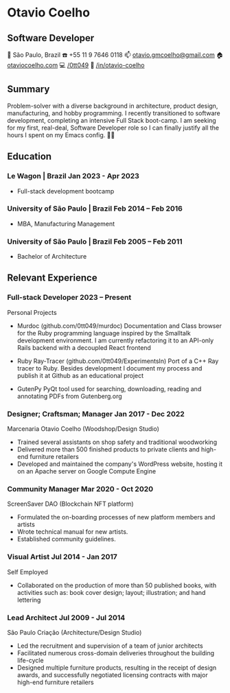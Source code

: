 # Otavio Coelho
## Software Developer

:pushpin: São Paulo, Brazil
:phone: +55 11 9 7646 0118
:mailbox: otavio.gmcoelho@gmail.com
:house: [otaviocoelho.com](https://otaviocoelh.com)
:computer: [/0tt049](https://github.com/0tt049)
:briefcase: [/in/otavio-coelho](https://linkedin.com/in/otavio-coelho)

## Summary

Problem-solver with a diverse background in architecture, product design, manufacturing, and hobby programming. I recently transitioned to software development, completing an intensive Full Stack boot-camp. I am seeking for my first, real-deal, Software Developer role so I can finally justify all the hours I spent on my Emacs config. 🤷‍♂️ ️

## Education

### Le Wagon | <location>Brazil</location> <time>Jan 2023 - Apr 2023</time>

- Full-stack development bootcamp

### University of São Paulo | <location> Brazil </location> <time>Feb 2014 – Feb 2016</time>

- MBA, Manufacturing Management

### University of São Paulo | <location> Brazil </location> <time>Feb 2005 – Feb 2011</time>

- Bachelor of Architecture

## Relevant Experience

### Full-stack Developer <time> 2023 – Present</time>

<location>Personal Projects</location>

- Murdoc (github.com/0tt049/murdoc)
Documentation and Class browser for the Ruby programming language inspired by the Smalltalk development environment. I am currently refactoring it to an API-only Rails backend with a decoupled React frontend

- Ruby Ray-Tracer (github.com/0tt049/ExperimentsIn)
Port of a C++ Ray tracer to Ruby. Besides development I document my process and publish it at Github as an educational project

- GutenPy
PyQt tool used for searching, downloading, reading and annotating PDFs from Gutenberg.org

### Designer; Craftsman; Manager <time>Jan 2017 - Dec 2022</time>

<location>Marcenaria Otavio Coelho (Woodshop/Design Studio)</location>

- Trained several assistants on shop safety and traditional woodworking
- Delivered more than 500 finished products to private clients and high-end furniture retailers
- Developed and maintained the company's WordPress website, hosting it on an Apache server on Google Compute Engine

### Community Manager <time>Mar 2020 - Oct 2020</time>

<location>ScreenSaver DAO (Blockchain NFT platform)</location>

- Formulated the on-boarding processes of new platform members and artists
- Wrote technical manual for new artists.
- Established community guidelines.

### Visual Artist <time>Jul 2014 - Jan 2017</time>

<location>Self Employed</location>

- Collaborated on the production of more than 50 published books, with activities such as: book cover design; layout; illustration; and hand lettering

### Lead Architect <time>Jul 2009 - Jul 2014</time>

<location>São Paulo Criação (Architecture/Design Studio)</location>

- Led the recruitment and supervision of a team of junior architects
- Facilitated numerous cross-domain deliveries throughout the building life-cycle
- Designed multiple furniture products, resulting in the receipt of design awards, and successfully negotiated licensing contracts with major high-end furniture retailers




<!-- Detail checks: 1. No period for each bullet; 2. Past tense for previous work; 3. Present tense for current work; 4. Spell check passed; 5. Grammarly check passed; 6. Sync with Linkedin; 7. Check paper format -->
